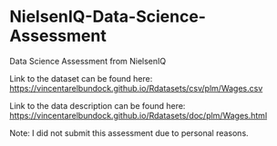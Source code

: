 # NielsenIQ-Data-Science-Assessment
Data Science Assessment from NielsenIQ

Link to the dataset can be found here:
https://vincentarelbundock.github.io/Rdatasets/csv/plm/Wages.csv

Link to the data description can be found here:
https://vincentarelbundock.github.io/Rdatasets/doc/plm/Wages.html

Note: I did not submit this assessment due to personal reasons.
